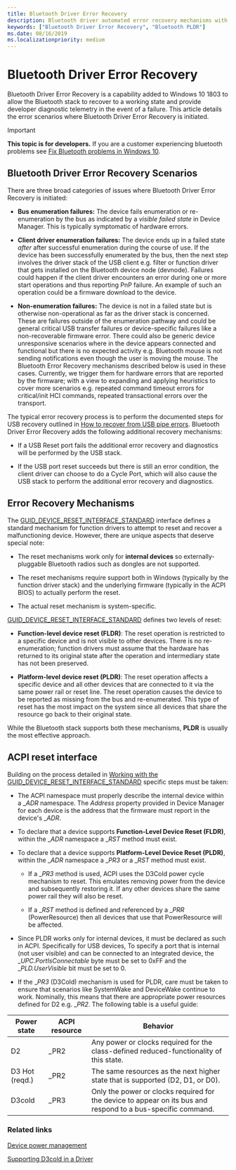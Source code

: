 ```yaml
---
title: Bluetooth Driver Error Recovery
description: Bluetooth driver automated error recovery mechanisms with diagnostic telemetry.
keywords: ["Bluetooth Driver Error Recovery", "Bluetooth PLDR"]
ms.date: 08/16/2019
ms.localizationpriority: medium
---
```


# Bluetooth Driver Error Recovery

Bluetooth Driver Error Recovery is a capability added to Windows 10 1803 to allow the Bluetooth stack to recover to a working state and provide developer diagnostic telemetry in the event of a failure. This article details the error scenarios where Bluetooth Driver Error Recovery is initiated.

> [!IMPORTANT]
> **This topic is for developers.** If you are a customer experiencing bluetooth problems see [Fix Bluetooth problems in Windows 10](https://support.microsoft.com/help/14169/windows-10-fix-bluetooth-problems).

## Bluetooth Driver Error Recovery Scenarios

There are three broad categories of issues where Bluetooth Driver Error Recovery is initiated:

- **Bus enumeration failures:** The device fails enumeration or re-enumeration by the bus as indicated by a _visible failed state_ in Device Manager. This is typically symptomatic of hardware errors.

- **Client driver enumeration failures:** The device ends up in a failed state _after_ after successful enumeration during the course of use. If the device has been successfully enumerated by the bus, then the next step involves the driver stack of the USB client e.g. filter or function driver that gets installed on the Bluetooth device node (devnode). Failures could happen if the client driver encounters an error during one or more start operations and thus reporting PnP failure. An example of such an operation could be a firmware download to the device.

- **Non-enumeration failures:** The device is not in a failed state but is otherwise non-operational as far as the driver stack is concerned. These are failures outside of the enumeration pathway and could be general critical USB transfer failures or device-specific failures like a non-recoverable firmware error. There could also be generic device unresponsive scenarios where in the device appears connected and functional but there is no expected activity e.g. Bluetooth mouse is not sending notifications even though the user is moving the mouse. The Bluetooth Error Recovery mechanisms described below is used in these cases. Currently, we trigger them for hardware errors that are reported by the firmware; with a view to expanding and applying heuristics to cover more scenarios e.g. repeated command timeout errors for critical/init HCI commands, repeated transactional errors over the transport.

The typical error recovery process is to perform the documented steps for USB recovery outlined in [How to recover from USB pipe errors](https://docs.microsoft.com/en-us/windows-hardware/drivers/usbcon/how-to-recover-from-usb-pipe-errors). Bluetooth Driver Error Recovery adds the following additional recovery mechanisms:

- If a USB Reset port fails the additional error recovery and diagnostics will be performed by the USB stack.

- If the USB port reset succeeds but there is still an error condition, the client driver can choose to do a Cycle Port, which will also cause the USB stack to perform the additional error recovery and diagnostics.

## Error Recovery Mechanisms

The [GUID_DEVICE_RESET_INTERFACE_STANDARD](https://docs.microsoft.com/windows-hardware/drivers/kernel/working-with-guid-device-reset-interface-standard) interface defines a standard mechanism for function drivers to attempt to reset and recover a malfunctioning device. However, there are unique aspects that deserve special note:  

- The reset mechanisms work only for **internal devices** so externally-pluggable Bluetooth radios such as dongles are not supported.

- The reset mechanisms require support both in Windows (typically by the function driver stack) and the underlying firmware (typically in the ACPI BIOS) to actually perform the reset.

- The actual reset mechanism is system-specific.

[GUID_DEVICE_RESET_INTERFACE_STANDARD](https://docs.microsoft.com/windows-hardware/drivers/kernel/working-with-guid-device-reset-interface-standard) defines two levels of reset:

- **Function-level device reset (FLDR)**: The reset operation is restricted to a specific device and is not visible to other devices. There is no re-enumeration; function drivers must assume that the hardware has returned to its original state after the operation and intermediary state has not been preserved.

- **Platform-level device reset (PLDR)**: The reset operation affects a specific device and all other devices that are connected to it via the same power rail or reset line. The reset operation causes the device to be reported as missing from the bus and re-enumerated. This type of reset has the most impact on the system since all devices that share the resource go back to their original state.

While the Bluetooth stack supports both these mechanisms, **PLDR** is usually the most effective approach.

## ACPI reset interface

Building on the process detailed in [Working with the GUID_DEVICE_RESET_INTERFACE_STANDARD](https://docs.microsoft.com/windows-hardware/drivers/kernel/working-with-guid-device-reset-interface-standard) specific steps must be taken:

- The ACPI namespace must properly describe the internal device within a __ADR_ namespace. The _Address_ property provided in Device Manager for each device is the address that the firmware must report in the device's __ADR_.

- To declare that a device supports **Function-Level Device Reset (FLDR)**, within the __ADR_ namespace a __RST_ method must exist.

- To declare that a device supports **Platform-Level Device Reset (PLDR)**, within the __ADR_ namespace a __PR3_ or a __RST_ method must exist.

    - If a __PR3_ method is used, ACPI uses the D3Cold power cycle mechanism to reset. This emulates removing power from the device and subsequently restoring it. If any other devices share the same power rail they will also be reset.

    - If a __RST_ method is defined and referenced by a __PRR_ (PowerResource) then all devices that use that PowerResource will be affected.

- Since PLDR works only for internal devices, it must be declared as such in ACPI. Specifically for USB devices, To specify a port that is internal (not user visible) and can be connected to an integrated device, the __UPC.PortIsConnectable_ byte must be set to 0xFF and the __PLD.UserVisible_ bit must be set to 0.

- If the __PR3_ (D3Cold) mechanism is used for PLDR, care must be taken to ensure that scenarios like SystemWake and DeviceWake continue to work. Nominally, this means that there are appropriate power resources defined for D2 e.g. __PR2_. The following table is a useful guide:

| Power state | ACPI resource | Behavior |  
| --- | --- | --- |  
| D2 | _PR2 | Any power or clocks required for the class-defined reduced-functionality of this state. |  
| D3 Hot (reqd.) | _PR2 | The same resources as the next higher state that is supported (D2, D1, or D0). |  
| D3cold | _PR3 | Only the power or clocks required for the device to appear on its bus and respond to a bus-specific command.|  

### Related links
[Device power management](https://docs.microsoft.com/en-us/windows-hardware/drivers/bringup/device-power-management)

[Supporting D3cold in a Driver](https://docs.microsoft.com/en-us/windows-hardware/drivers/kernel/supporting-d3cold-in-a-driver)
